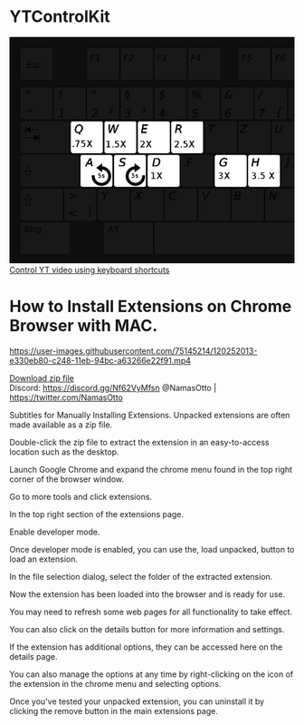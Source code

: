 # YTControlKit
![alt text](https://github.com/ottonamas/YTControlKit/blob/main/hkeys.jpg)
[Control YT video using keyboard shortcuts](https://youtu.be/JmOr2gvKSV4)

# How to Install Extensions on Chrome Browser with MAC.
https://user-images.githubusercontent.com/75145214/120252013-e330eb80-c248-11eb-94bc-a63266e22f91.mp4

[Download zip file](https://github.com/ottonamas/YTControlKit/blob/main/VideoKeyControlsDist.zip)<br/>
Discord: https://discord.gg/Nf62VyMfsn
@NamasOtto | https://twitter.com/NamasOtto

Subtitles for Manually Installing Extensions.
Unpacked extensions are often made available as a zip file. 

Double-click the
zip file to extract the extension in an
easy-to-access location such as the
desktop. 

Launch Google Chrome and expand
the chrome menu found in the top right
corner of the browser window. 

Go to more tools and click extensions.

In the top right section of the extensions page.

Enable developer mode. 

Once developer mode is enabled, you can use the, load
unpacked, button to load an extension. 

In the file selection dialog, select the
folder of the extracted extension. 

Now the extension has been loaded into the
browser and is ready for use. 

You may need to refresh some web pages for all
functionality to take effect. 

You can also click on the details button for
more information and settings. 

If the extension has additional options, they
can be accessed here on the details page.

You can also manage the options at any
time by right-clicking on the icon of
the extension in the chrome menu and
selecting options. 

Once you've tested your unpacked extension, you can
uninstall it by clicking the remove button in the main extensions page.
